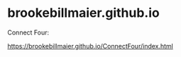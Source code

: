 # brookebillmaier.github.io
Connect Four: 

https://brookebillmaier.github.io/ConnectFour/index.html
